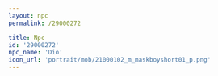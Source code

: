 ```yaml
---
layout: npc
permalink: /29000272

title: Npc
id: '29000272'
npc_name: 'Dio'
icon_url: 'portrait/mob/21000102_m_maskboyshort01_p.png'
---
```


